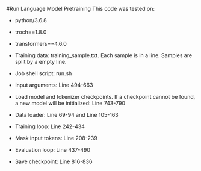 #Run Language Model Pretraining
This code was tested on:
* python/3.6.8
* troch==1.8.0
* transformers==4.6.0

* Training data: training_sample.txt. Each sample is in a line. Samples are split by a empty line.
* Job shell script: run.sh
* Input arguments: Line 494-663
* Load model and tokenizer checkpoints. If a checkpoint cannot be found, a new model will be initialized: Line 743-790
* Data loader: Line 69-94 and Line 105-163
* Training loop: Line 242-434
* Mask input tokens: Line 208-239
* Evaluation loop: Line 437-490
* Save checkpoint: Line 816-836 